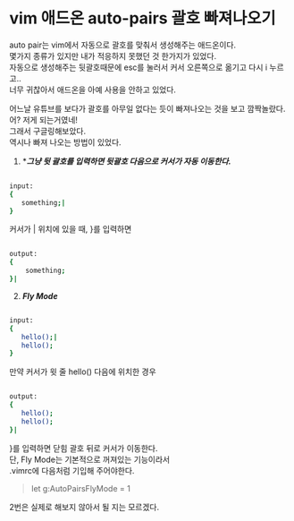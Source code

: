 # vim 애드온 auto-pairs 괄호 빠져나오기

auto pair는 vim에서 자동으로 괄호를 맞춰서 생성해주는 애드온이다.  
몇가지 종류가 있지만 내가 적응하지 못했던 것 한가지가 있었다.  
자동으로 생성해주는 뒷괄호때문에 esc를 눌러서 커서 오른쪽으로 옮기고 다시 i 누르고..  
너무 귀찮아서 애드온을 아예 사용을 안하고 있었다.  

어느날 유튜브를 보다가 괄호를 아무일 없다는 듯이 빠져나오는 것을 보고 깜짝놀랐다.  
어? 저게 되는거였네!  
그래서 구글링해보았다.  
역시나 빠져 나오는 방법이 있었다.  

1. ****그냥 뒷 괄호를 입력하면 뒷괄호 다음으로 커서가 자동 이동한다.***

```bash

input:
{
   something;|
}

```

커서가 \| 위치에 있을 때, }를 입력하면

```bash

output:
{
    something;
}|

```

2. ***Fly Mode***

```bash

input:
{
   hello();|
   hello();
}

```

만약 커서가 윗 줄 hello() 다음에 위치한 경우

```bash

output:
{
   hello();
   hello();
}|

```

}를 입력하면 닫힘 괄호 뒤로 커서가 이동한다.  
단, Fly Mode는 기본적으로 꺼져있는 기능이라서  
.vimrc에 다음처럼 기입해 주어야한다.  

>
> let g:AutoPairsFlyMode = 1
>

2번은 실제로 해보지 않아서 될 지는 모르겠다.
